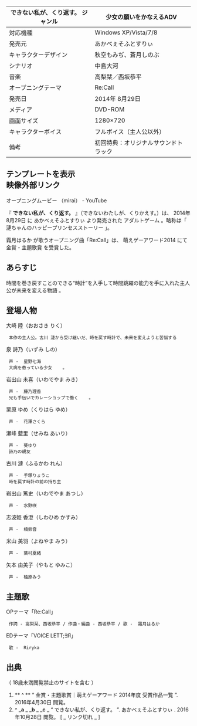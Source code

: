 できない私が、くり返す。  ジャンル  |  少女の願いをかなえるADV   
---|---  
対応機種  |  Windows XP/Vista/7/8   
発売元  |  あかべぇそふとすりぃ   
キャラクターデザイン  |  秋空もみぢ、蒼月しのぶ   
シナリオ  |  中島大河   
音楽  |  高梨栞／西坂恭平   
オープニングテーマ  |  Re:Call   
発売日  |  2014年  8月29日   
メディア  |  DVD-ROM   
画面サイズ  |  1280×720   
キャラクターボイス  |  フルボイス（主人公以外）   
備考  |  初回特典：オリジナルサウンドトラック   
テンプレートを表示  
映像外部リンク  
---  
オープニングムービー  （mirai） -  YouTube  
  
『 **できない私が、くり返す。** 』（できないわたしが、くりかえす。）は、  2014年  8月29日  に  あかべぇそふとすりぃ  より発売された
アダルトゲーム  。略称は「  漣ちゃんのハッピープリンセスストーリー  」。

霜月はるか  が歌うオープニング曲「Re:Call」は、  萌えゲーアワード2014  にて金賞・主題歌賞    を受賞した。

##  あらすじ  

時間を巻き戻すことのできる“時計”を入手して時間跳躍の能力を手に入れた主人公が未来を変える物語    。

##  登場人物  

大崎 陸（おおさき りく）

     本作の主人公。古川 漣から受け継いだ、時を戻す時計で、未来を変えようと苦悩する 
泉 詩乃（いずみ しの）

     声 -  星野七海 
     大病を患っている少女    。 
岩出山 未喜（いわでやま みき）

     声 -  藤乃理香 
     兄も手伝いでカレーショップで働く    。 
栗原 ゆめ（くりはら ゆめ）

     声 -  花澤さくら 
瀬峰 藍里（せみね あいり）

     声 -  葵ゆり 
     詩乃の親友 
古川 漣（ふるかわ れん）

     声 -  手塚りょうこ 
     時を戻す時計の前の持ち主 
岩出山 篤史（いわでやま あつし）

     声 -  水野咲 
志波姫 香澄（しわひめ かすみ）

     声 -  楠鈴音 
米山 美羽（よねやま みう）

     声 -  葉村夏緒 
矢本 由美子（やもと ゆみこ）

     声 -  柚原みう 

##  主題歌  

OPテーマ「Re:Call」

     作詞 - 高梨栞、西坂恭平 / 作曲・編曲 - 西坂恭平 / 歌 -  霜月はるか 

EDテーマ「VOICE LETT;∃Я」

     歌 -  Riryka 

##  出典  

（  18歳未満閲覧禁止のサイトを含む  ）

  1. ** ^  ** “  金賞・主題歌賞｜萌えゲーアワード 2014年度 受賞作品一覧  ”.  2016年4月30日  閲覧。 
  2. ^  _**a** _ _**b** _ _**c** _ “  できない私が、くり返す。  ”.  あかべぇそふとすりぃ  .  2016年10月28日  閲覧。  [ _ リンク切れ  _ ] 

